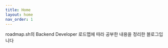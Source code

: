 ```yaml
---
title: Home
layout: home
nav_order: 1
---
```


roadmap.sh의 Backend Developer 로드맵에 따라 공부한 내용을 정리한 블로그입니다
